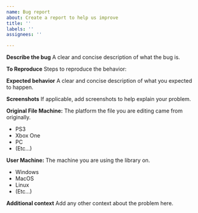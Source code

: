 ```yaml
---
name: Bug report
about: Create a report to help us improve
title: ''
labels: ''
assignees: ''

---
```


**Describe the bug**
A clear and concise description of what the bug is.

**To Reproduce**
Steps to reproduce the behavior:

**Expected behavior**
A clear and concise description of what you expected to happen.

**Screenshots**
If applicable, add screenshots to help explain your problem.

**Original File Machine:**
The platform the file you are editing came from originally.
 - PS3
 - Xbox One
 - PC
 - (Etc...)

**User Machine:**
The machine you are using the library on.
 - Windows
 - MacOS
 - Linux
 - (Etc...)

**Additional context**
Add any other context about the problem here.
